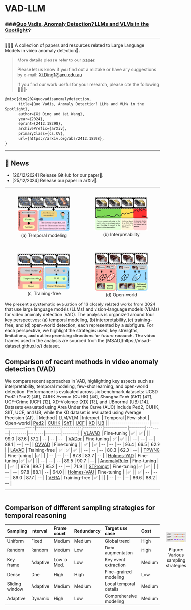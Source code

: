 # VAD-LLM

### 🔥🔥🔥[Quo Vadis, Anomaly Detection? LLMs and VLMs in the Spotlight](https://arxiv.org/abs/2412.18298)💡

---
👋👋👋 A collection of papers and resources related to Large Language Models in video anomaly detection🚨. 
>
> More details please refer to our [paper](https://arxiv.org/abs/2412.18298). 
>
> Please let us know if you find out a mistake or have any suggestions by e-mail: Xi.Ding1@anu.edu.au
>
> If you find our work useful for your research, please cite the following🙏🙏🙏:
```
@misc{ding2024quovadisanomalydetection,
      title={Quo Vadis, Anomaly Detection? LLMs and VLMs in the Spotlight}, 
      author={Xi Ding and Lei Wang},
      year={2024},
      eprint={2412.18298},
      archivePrefix={arXiv},
      primaryClass={cs.CV},
      url={https://arxiv.org/abs/2412.18298}, 
}
```
---
## 🚀 News
- \[26/12/2024\] Release GitHub for our paper🎁.
- \[25/12/2024\] Release our paper in arXiv🎄.
---
<div style="display: flex; justify-content: space-around; align-items: center; margin-bottom: 20px;">
  <figure style="text-align: center; width: 45%;">
    <img src="./images/a.png" alt="Temporal modeling" style="width: 100%; height: auto;">
    <figcaption>(a) Temporal modeling</figcaption>
  </figure>
  <figure style="text-align: center; width: 45%;">
    <img src="./images/b.png" alt="Interpretability" style="width: 100%; height: auto;">
    <figcaption>(b) Interpretability</figcaption>
  </figure>
</div>
<div style="display: flex; justify-content: space-around; align-items: center;">
  <figure style="text-align: center; width: 45%;">
    <img src="./images/c.png" alt="Training-free" style="width: 100%; height: auto;">
    <figcaption>(c) Training-free</figcaption>
  </figure>
  <figure style="text-align: center; width: 45%;">
    <img src="./images/d.png" alt="Open-world" style="width: 100%; height: auto;">
    <figcaption>(d) Open-world</figcaption>
  </figure>
</div>
We present a systematic evaluation of 13 closely related works from 2024 that use large language models (LLMs) and vision-language models (VLMs) for video anomaly detection (VAD). The analysis is organized around four key perspectives: (a) temporal modeling, (b) interpretability, (c) training-free, and (d) open-world detection, each represented by a subfigure. For each perspective, we highlight the strategies used, key strengths, limitations, and outline promising directions for future research. The video frames used in the analysis are sourced from the [MSAD](https://msad-dataset.github.io/) dataset.

## Comparison of recent methods in video anomaly detection (VAD)
We compare recent approaches in VAD, highlighting key aspects such as interpretability, temporal modeling, few-shot learning, and open-world detection. Performance
is evaluated across six benchmark datasets: UCSD Ped2 (Ped2) [45], CUHK Avenue (CUHK) [46], ShanghaiTech (ShT) [47], UCF-Crime (UCF) [12], XD-Violence (XD) [13], and UBnormal (UB) [14]. Datasets evaluated using Area Under the Curve (AUC) include Ped2, CUHK, ShT, UCF, and UB, while the XD dataset is evaluated using Average Precision (AP).
| Method            | LLM/VLM           | Interpret. | Temporal | Few-shot | Open-world | [Ped2](http://www.svcl.ucsd.edu/projects/anomaly/dataset.htm)   | [CUHK](https://www.cse.cuhk.edu.hk/leojia/projects/detectabnormal/dataset.html)   | [ShT](https://github.com/desenzhou/ShanghaiTechDataset)    | [UCF](https://www.crcv.ucf.edu/research/real-world-anomaly-detection-in-surveillance-videos/)    | [XD](https://roc-ng.github.io/XD-Violence/)     | [UB](https://github.com/lilygeorgescu/UBnormal/)     |
|--------------------|-------------------|------------|----------|----------|------------|--------|--------|--------|--------|--------|--------|
| [VLAVAD](https://arxiv.org/abs/2409.14109)       | Fine-tuning       | ✅        | ✅        |          |            | 99.0   | 87.6   | 87.2   | --     | --     | --     |
| [VADor](https://arxiv.org/abs/2401.05702)        | Fine-tuning       | ✅        | ✅        |          |            | --     | --     | --     | 88.1   | --     | --     |
| [OVVAD](https://arxiv.org/abs/2311.07042)        | Fine-tuning       |          | ✅        |          | ✅          | --     | --     | --     | 86.4   | 66.5   | 62.9   |
| [LAVAD](https://arxiv.org/abs/2404.01014)        | Training-free     | ✅       | ✅        | ✅        |            | --     | --     | --     | 80.3   | 62.0   | --     |
| [TPWNG](https://arxiv.org/abs/2404.08531)        | Fine-tuning       |            |✅        |          |            | --     | --     | --     | 87.8   | 83.7   | --     |
| [Holmes-VAD](https://arxiv.org/abs/2406.12235)   | Fine-tuning       |✅         | ✅        |          |            | --     | --     | --     | 89.5   | 90.7   | --     |
| [AnomalyRuler](https://arxiv.org/abs/2407.10299) | Fine-tuning       |            |          | ✅        |            | 97.9   | 89.7   | 85.2   | --     | --     | 71.9   |
| [STPrompt](https://arxiv.org/abs/2408.05905)     | Fine-tuning       |✅         | ✅        |          |            | --     | --     | 97.8   | 88.1   | --     | 64.0   |
| [Holmes-VAU](https://arxiv.org/abs/2412.06171)   | Fine-tuning       |          | ✅        |          | ✅          | --     | --     | --     | 89.0   | 87.7   | --     |
| [VERA](https://arxiv.org/abs/2412.01095)         | Training-free     | ✅        |          |          |            | --     | --     | --     | 86.6   | 88.2   | --     |

---

<div style="display: flex; align-items: center;">

  <div style="flex: 1;">
    <h2>Comparison of different sampling strategies for temporal reasoning</h2>
    <table style="width: 100%; border-collapse: collapse; text-align: left;">
      <thead>
        <tr>
          <th>Sampling</th>
          <th>Interval</th>
          <th>Frame count</th>
          <th>Redundancy</th>
          <th>Target use case</th>
          <th>Cost</th>
        </tr>
      </thead>
      <tbody>
        <tr>
          <td>Uniform</td>
          <td>Fixed</td>
          <td>Medium</td>
          <td>Medium</td>
          <td>Global trend</td>
          <td>High</td>
        </tr>
        <tr>
          <td>Random</td>
          <td>Random</td>
          <td>Medium</td>
          <td>Low</td>
          <td>Data augmentation</td>
          <td>High</td>
        </tr>
        <tr>
          <td>Key frame</td>
          <td>Adaptive</td>
          <td>Low to Med.</td>
          <td>Low</td>
          <td>Key event extraction</td>
          <td>Medium</td>
        </tr>
        <tr>
          <td>Dense</td>
          <td>One</td>
          <td>High</td>
          <td>High</td>
          <td>Fine-grained modeling</td>
          <td>Low</td>
        </tr>
        <tr>
          <td>Sliding window</td>
          <td>Adaptive</td>
          <td>Medium</td>
          <td>Medium</td>
          <td>Local temporal details</td>
          <td>Medium</td>
        </tr>
        <tr>
          <td>Adaptive</td>
          <td>Dynamic</td>
          <td>High</td>
          <td>Low</td>
          <td>Comprehensive modeling</td>
          <td>Medium</td>
        </tr>
      </tbody>
    </table>
  </div>

  <div style="flex: 1; text-align: center; padding-left: 20px;">
    <img src="./images/samplings.png" alt="Sampling Strategies" style="max-width: 100%; height: auto;">
    <p>Figure: Various sampling strategies</p>
  </div>

</div>


